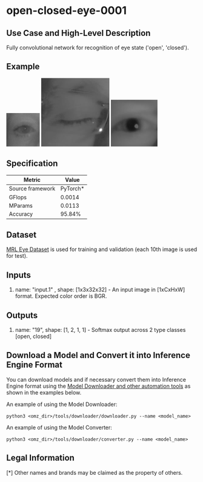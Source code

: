# open-closed-eye-0001

## Use Case and High-Level Description

Fully convolutional network for recognition of eye state ('open', 'closed').

## Example

![](./1.png)
![](./2.png)
![](./3.png)

## Specification

| Metric                          | Value                                     |
|---------------------------------|-------------------------------------------|
| Source framework                | PyTorch*                                  |
| GFlops                          | 0.0014                                    |
| MParams                         | 0.0113                                    |
| Accuracy                        | 95.84%                                     |

## Dataset

[MRL Eye Dataset](http://mrl.cs.vsb.cz/eyedataset) is used for training and validation (each 10th image is used for test).

## Inputs

1. name: "input.1" , shape: [1x3x32x32] - An input image in [1xCxHxW] format. Expected color order is BGR.

## Outputs

1. name: "19", shape: [1, 2, 1, 1] - Softmax output across 2 type classes [open, closed]


## Download a Model and Convert it into Inference Engine Format

You can download models and if necessary convert them into Inference Engine format using the [Model Downloader and other automation tools](../../../tools/downloader/README.md) as shown in the examples below.

An example of using the Model Downloader:
```
python3 <omz_dir>/tools/downloader/downloader.py --name <model_name>
```

An example of using the Model Converter:
```
python3 <omz_dir>/tools/downloader/converter.py --name <model_name>
```

## Legal Information
[*] Other names and brands may be claimed as the property of others.
